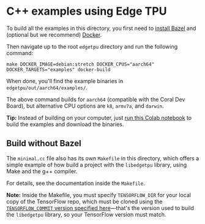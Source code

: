 # C++ examples using Edge TPU

To build all the examples in this directory, you first need to
[install Bazel](https://docs.bazel.build/versions/master/install.html) and
(optional but we recommend)
[Docker](https://docs.docker.com/install/).

Then navigate up to the root `edgetpu` directory and run the following command:

```
make DOCKER_IMAGE=debian:stretch DOCKER_CPUS="aarch64" DOCKER_TARGETS="examples" docker-build
```

When done, you'll find the example binaries in `edgetpu/out/aarch64/examples/`.

The above command builds for `aarch64` (compatible with the Coral Dev Board),
but alternative CPU options are `k8`, `armv7a`, and `darwin`.

**Tip:** Instead of building on your computer, just
[run this Colab notebook](https://colab.sandbox.google.com/github/google-coral/tutorials/blob/master/build_cpp_examples.ipynb)
to build the examples and download the binaries.


## Build without Bazel

The `minimal.cc` file also has its own `Makefile` in this
directory, which offers a simple example of how build a project with the
`libedgetpu` library, using Make and the g++ compiler.

For details, see the documentation inside the `Makefile`.

**Note:** Inside the Makefile, you must specify `TENSORFLOW_DIR` for your local
copy of the TensorFlow repo, which must be cloned using the
[`TENSORFLOW_COMMIT` version specified
here](https://github.com/google-coral/edgetpu/blob/master/WORKSPACE)—that's the
version used to build the `libedgetpu` library, so your TensorFlow version
must match.

